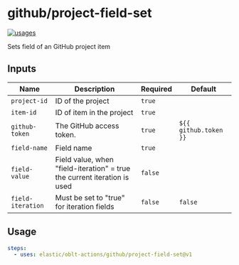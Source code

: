 # <!--name-->github/project-field-set<!--/name-->

[![usages](https://img.shields.io/badge/usages-white?logo=githubactions&logoColor=blue)](https://github.com/search?q=elastic%2Foblt-actions%2Fgithub%2Fproject-field-set+%28path%3A.github%2Fworkflows+OR+path%3A**%2Faction.yml+OR+path%3A**%2Faction.yaml%29&type=code)

<!--description-->
Sets field of an GitHub project item
<!--/description-->

## Inputs
<!--inputs-->
| Name              | Description                                                              | Required | Default               |
|-------------------|--------------------------------------------------------------------------|----------|-----------------------|
| `project-id`      | ID of the project                                                        | `true`   | ` `                   |
| `item-id`         | ID of item in the project                                                | `true`   | ` `                   |
| `github-token`    | The GitHub access token.                                                 | `true`   | `${{ github.token }}` |
| `field-name`      | Field name                                                               | `true`   | ` `                   |
| `field-value`     | Field value, when "field-iteration" = true the current iteration is used | `false`  | ` `                   |
| `field-iteration` | Must be set to "true" for iteration fields                               | `false`  | `false`               |
<!--/inputs-->

## Usage
<!--usage action="elastic/oblt-actions/github/project-field-set" version="env:VERSION"-->
```yaml
steps:
  - uses: elastic/oblt-actions/github/project-field-set@v1
```
<!--/usage-->
